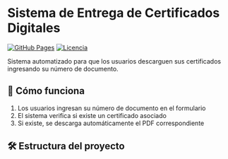 # Sistema de Entrega de Certificados Digitales

[![GitHub Pages](https://img.shields.io/badge/GitHub-Pages-blue?style=flat-square)](https://tu-usuario.github.io/certificados-digitales/)
[![Licencia](https://img.shields.io/github/license/tu-usuario/certificados-digitales?style=flat-square)](LICENSE)

Sistema automatizado para que los usuarios descarguen sus certificados ingresando su número de documento.

## 🚀 Cómo funciona

1. Los usuarios ingresan su número de documento en el formulario
2. El sistema verifica si existe un certificado asociado
3. Si existe, se descarga automáticamente el PDF correspondiente

## 🛠️ Estructura del proyecto
